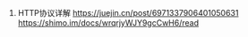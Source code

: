 <!--
 * @Author: your name
 * @Date: 2021-06-09 17:25:44
 * @LastEditTime: 2021-06-24 17:55:29
 * @LastEditors: Please set LastEditors
 * @Description: In User Settings Edit
 * @FilePath: /methodsAccumulation/htttp/协议.md
-->
1. HTTP协议详解
https://juejin.cn/post/6971337906401050631
https://shimo.im/docs/wrqrjyWJY9gcCwH6/read